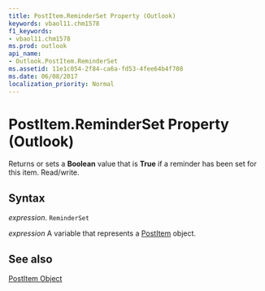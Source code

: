 ```yaml
---
title: PostItem.ReminderSet Property (Outlook)
keywords: vbaol11.chm1578
f1_keywords:
- vbaol11.chm1578
ms.prod: outlook
api_name:
- Outlook.PostItem.ReminderSet
ms.assetid: 11e1c054-2f84-ca6a-fd53-4fee64b4f708
ms.date: 06/08/2017
localization_priority: Normal
---
```



# PostItem.ReminderSet Property (Outlook)

Returns or sets a  **Boolean** value that is **True** if a reminder has been set for this item. Read/write.


## Syntax

_expression_. `ReminderSet`

_expression_ A variable that represents a [PostItem](./Outlook.PostItem.md) object.


## See also


[PostItem Object](Outlook.PostItem.md)

